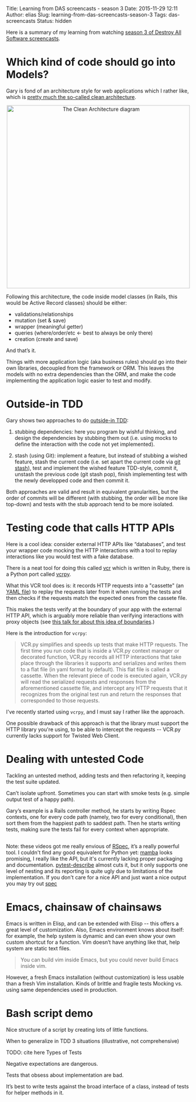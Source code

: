 Title: Learning from DAS screencasts - season 3
Date: 2015-11-29 12:11
Author: elias
Slug: learning-from-das-screencasts-season-3
Tags: das-screencasts
Status: hidden

Here is a summary of my learning from watching [season 3 of Destroy All
Software screencasts](https://www.destroyallsoftware.com/screencasts/catalog).

# Which kind of code should go into Models?

Gary is fond of an architecture style for web applications which I rather like,
which is [pretty much the so-called clean architecture](http://rhodesmill.org/brandon/slides/2014-07-pyohio/clean-architecture/).

<center>
<img src="http://rhodesmill.org/brandon/slides/2013-05-djangoconeu/clean-architecture.jpg" alt="The Clean Architecture diagram" width="500" />
</center>

Following this architecture, the code inside model classes (in Rails, this
would be Active Record classes) should be either:

* validations/relationships
* mutation (set & save)
* wrapper (meaningful getter)
* queries (where/order/etc <- best to always be only there)
* creation (create and save)

And that’s it.

Things with more application logic (aka business rules) should go into their
own libraries, decoupled from the framework or ORM. This leaves the models with
no extra dependencies than the ORM, and make the code implementing the
application logic easier to test and modify.


# Outside-in TDD

Gary shows two approaches to do [outside-in
TDD](http://coding-is-like-cooking.info/2013/04/outside-in-development-with-double-loop-tdd/):

1. stubbing dependencies: here you program by wishful thinking, and design the
   dependencies by stubbing them out (i.e. using mocks to define the interaction
   with the code not yet implemented).


2. stash (using Git): implement a feature, but instead of stubbing a wished
   feature, stash the current code (i.e. set apart the current code via
   [git stash](http://www.gitguys.com/topics/temporarily-stashing-your-work/)),
   test and implement the wished feature TDD-style, commit it, unstash the
   previous code (git stash pop), finish implementing test with the newly
   developped code and then commit it.

Both approaches are valid and result in equivalent granularities, but the order
of commits will be different (with stubbing, the order will be more like
top-down) and tests with the stub approach tend to be more isolated.


# Testing code that calls HTTP APIs

Here is a cool idea: consider external HTTP APIs like “databases”, and test
your wrapper code mocking the HTTP interactions with a tool to replay
interactions like you would test with a fake database.

There is a neat tool for doing this called [vcr](https://github.com/vcr/vcr)
which is written in Ruby, there is a Python port called
[vcrpy](https://pypi.python.org/pypi/vcrpy).

What this VCR tool does is: it records HTTP requests into a "cassette" (an
[YAML file](https://en.wikipedia.org/wiki/YAML)) to replay the requests later
from it when running the tests and then checks if the requests match the
expected ones from the cassete file.

This makes the tests verify at the boundary of your app with the external HTTP
API, which is arguably more reliable than verifying interactions with proxy
objects (see [this talk for about this idea of
boundaries](https://www.destroyallsoftware.com/talks/boundaries).)

Here is the introduction for `vcrpy`:

> VCR.py simplifies and speeds up tests that make HTTP requests. The first time
> you run code that is inside a VCR.py context manager or decorated function,
> VCR.py records all HTTP interactions that take place through the libraries it
> supports and serializes and writes them to a flat file (in yaml format by
> default). This flat file is called a cassette. When the relevant piece of
> code is executed again, VCR.py will read the serialized requests and
> responses from the aforementioned cassette file, and intercept any HTTP
> requests that it recognizes from the original test run and return the
> responses that corresponded to those requests.

I've recently started using `vcrpy`, and I must say I rather like the approach.

One possible drawback of this approach is that the library must support the
HTTP library you're using, to be able to intercept the requests -- VCR.py
currently lacks support for Twisted Web Client.

# Dealing with untested Code

Tackling an untested method, adding tests and then refactoring it, keeping the test suite updated.


Can’t isolate upfront.
Sometimes you can start with smoke tests (e.g. simple output test of a happy path).


Gary’s example is a Rails controller method, he starts by writing Rspec contexts, one for every code path (namely, two for every conditional), then sort them from the happiest path to saddest path. Then he starts writing tests, making sure the tests fail for every context when appropriate.

## 
Note: these videos got me really envious of [RSpec](http://rspec.info/), it’s a
really powerful tool. I couldn't find any good equivalent for Python yet:
[mamba](https://github.com/nestorsalceda/mamba) looks promising, I really like
the API, but it's currently lacking proper packaging and documentation.
[pytest-describe](https://pypi.python.org/pypi/pytest-describe) almost cuts it,
but it only supports one level of nesting and its reporting is quite ugly due
to limitations of the implementation. If you don't care for a nice API and
just want a nice output you may try out [spec](https://github.com/bitprophet/spec)


# Emacs, chainsaw of chainsaws

Emacs is written in Elisp, and can be extended with Elisp -- this offers a
great level of customization. Also, Emacs environment knows about itself: for
example, the help system is dynamic and can even show your own custom shortcut
for a function.
Vim doesn’t have anything like that, help system are static text files.

> You can build vim inside Emacs, but you could never build Emacs inside vim.

However, a fresh Emacs installation (without customization) is less usable than
a fresh Vim installation.  Kinds of brittle and fragile tests Mocking vs. using
same dependencies used in production.

# Bash script demo

Nice structure of a script by creating lots of little functions.


When to generalize in TDD
3 situations (illustrative, not comprehensive)


TODO: cite here
Types of Tests


Negative expectations are dangerous.


Tests that obsess about implementation are bad.


It’s best to write tests against the broad interface of a class, instead of tests for helper methods in it.
